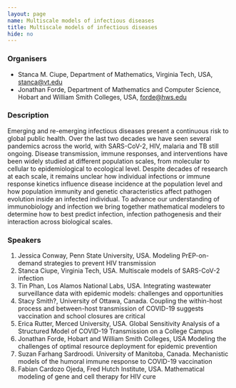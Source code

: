 ```yaml
---
layout: page
name: Multiscale models of infectious diseases
title: Multiscale models of infectious diseases
hide: no
---
```

### Organisers

- Stanca M. Ciupe, Department of Mathematics, Virginia Tech, USA, stanca@vt.edu
- Jonathan Forde, Department of Mathematics and Computer Science, Hobart and William Smith Colleges, USA, forde@hws.edu

### Description

Emerging and re-emerging infectious diseases present a continuous risk to global public health. Over the last two decades we have seen several pandemics across the world, with SARS-CoV-2, HIV, malaria and TB still ongoing. Disease transmission, immune responses, and interventions have been widely studied at different population scales, from molecular to cellular to epidemiological to ecological level. Despite decades of research at each scale, it remains unclear how individual infections or immune response kinetics influence disease incidence at the population level and how population immunity and genetic characteristics affect pathogen evolution inside an infected individual. To advance our understanding of immunobiology and infection we bring together mathematical modelers to determine how to best predict infection, infection pathogenesis and their interaction across biological scales.

### Speakers

1. Jessica Conway, Penn State University, USA. Modeling PrEP-on-demand strategies to prevent HIV transmission
2. Stanca Ciupe, Virginia Tech, USA. Multiscale models of SARS-CoV-2 infection
3. Tin Phan, Los Alamos National Labs, USA. Integrating wastewater surveillance data with epidemic models: challenges and opportunities
4. Stacy Smith?, University of Ottawa, Canada. Coupling the within-host process and between-host transmission of COVID-19 suggests vaccination and school closures are critical
5. Erica Rutter, Merced University, USA. Global Sensitivity Analysis of a Structured Model of COVID-19 Transmission on a College Campus
6. Jonathan Forde, Hobart and William Smith Colleges, USA Modeling the challenges of optimal resource deployment for epidemic prevention
7. Suzan Farhang Sardroodi. University of Manitoba, Canada.
 Mechanistic models of the humoral immune response to COVID-19 vaccination
8. Fabian Cardozo Ojeda, Fred Hutch Institute, USA. Mathematical modeling of gene and cell therapy for HIV cure
